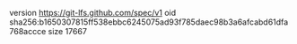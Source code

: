 version https://git-lfs.github.com/spec/v1
oid sha256:b1650307815ff538ebbc6245075ad93f785daec98b3a6afcabd61dfa768accce
size 17667
